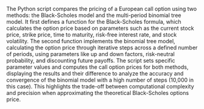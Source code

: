 The Python script compares the pricing of a European call option using two methods: the Black-Scholes model and the multi-period binomial tree model. It first defines a function for the Black-Scholes formula, which calculates the option price based on parameters such as the current stock price, strike price, time to maturity, risk-free interest rate, and stock volatility. The second function implements the binomial tree model, calculating the option price through iterative steps across a defined number of periods, using parameters like up and down factors, risk-neutral probability, and discounting future payoffs. The script sets specific parameter values and computes the call option prices for both methods, displaying the results and their difference to analyze the accuracy and convergence of the binomial model with a high number of steps (10,000 in this case). This highlights the trade-off between computational complexity and precision when approximating the theoretical Black-Scholes options price.
